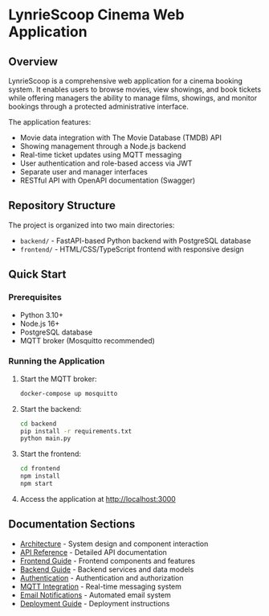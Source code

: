 # LynrieScoop Cinema Web Application

## Overview

LynrieScoop is a comprehensive web application for a cinema booking system. It enables users to browse movies, view showings, and book tickets while offering managers the ability to manage films, showings, and monitor bookings through a protected administrative interface.

The application features:

- Movie data integration with The Movie Database (TMDB) API
- Showing management through a Node.js backend
- Real-time ticket updates using MQTT messaging
- User authentication and role-based access via JWT
- Separate user and manager interfaces
- RESTful API with OpenAPI documentation (Swagger)

## Repository Structure

The project is organized into two main directories:

- `backend/` - FastAPI-based Python backend with PostgreSQL database
- `frontend/` - HTML/CSS/TypeScript frontend with responsive design

## Quick Start

### Prerequisites

- Python 3.10+
- Node.js 16+
- PostgreSQL database
- MQTT broker (Mosquitto recommended)

### Running the Application

1. Start the MQTT broker:

   ```bash
   docker-compose up mosquitto
   ```

2. Start the backend:

   ```bash
   cd backend
   pip install -r requirements.txt
   python main.py
   ```

3. Start the frontend:

   ```bash
   cd frontend
   npm install
   npm start
   ```

4. Access the application at <http://localhost:3000>

## Documentation Sections

- [Architecture](./architecture.md) - System design and component interaction
- [API Reference](./api-reference.md) - Detailed API documentation
- [Frontend Guide](./frontend-guide.md) - Frontend components and features
- [Backend Guide](./backend-guide.md) - Backend services and data models
- [Authentication](./authentication.md) - Authentication and authorization
- [MQTT Integration](./mqtt-integration.md) - Real-time messaging system
- [Email Notifications](./email-notifications.md) - Automated email system
- [Deployment Guide](./deployment-guide.md) - Deployment instructions
